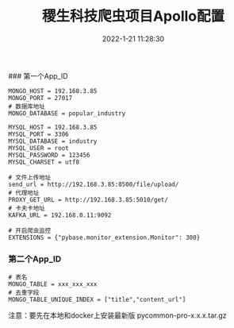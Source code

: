 ﻿---
title: 稷生科技爬虫项目Apollo配置
date: 2022-1-21 11:28:30
---

﻿﻿### 第一个App_ID

```
MONGO_HOST = 192.168.3.85
MONGO_PORT = 27017
# 数据库地址
MONGO_DATABASE = popular_industry

MYSQL_HOST = 192.168.3.85
MYSQL_PORT = 3306
MYSQL_DATABASE = industry
MYSQL_USER = root
MYSQL_PASSWORD = 123456
MYSQL_CHARSET = utf8

# 文件上传地址
send_url = http://192.168.3.85:8500/file/upload/
# 代理地址
PROXY_GET_URL = http://192.168.3.85:5010/get/
# 卡夫卡地址
KAFKA_URL = 192.168.0.11:9092

# 开启爬虫监控
EXTENSIONS = {"pybase.monitor_extension.Monitor": 300}
```

### 第二个App_ID
```
# 表名
MONGO_TABLE = xxx_xxx_xxx
# 去重字段
MONGO_TABLE_UNIQUE_INDEX = ["title","content_url"]
```


注意：要先在本地和docker上安装最新版  pycommon-pro-x.x.x.tar.gz